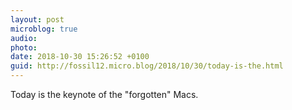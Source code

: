 ```yaml
---
layout: post
microblog: true
audio: 
photo: 
date: 2018-10-30 15:26:52 +0100
guid: http://fossil12.micro.blog/2018/10/30/today-is-the.html
---
```

Today is the keynote of the "forgotten" Macs.
